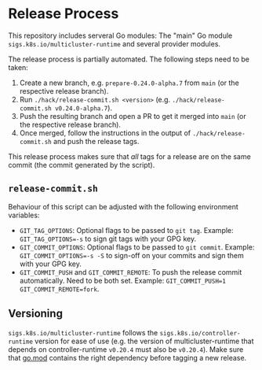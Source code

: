 # Release Process

This repository includes serveral Go modules: The "main" Go module `sigs.k8s.io/multicluster-runtime` and several provider modules.

The release process is partially automated. The following steps need to be taken:

1. Create a new branch, e.g. `prepare-0.24.0-alpha.7` from `main` (or the respective release branch).
2. Run `./hack/release-commit.sh <version>` (e.g. `./hack/release-commit.sh v0.24.0-alpha.7`).
3. Push the resulting branch and open a PR to get it merged into `main` (or the respective release branch).
4. Once merged, follow the instructions in the output of `./hack/release-commit.sh` and push the release tags.

This release process makes sure that _all_ tags for a release are on the same commit (the commit generated by the script).

## `release-commit.sh`

Behaviour of this script can be adjusted with the following environment variables:

- `GIT_TAG_OPTIONS`: Optional flags to be passed to `git tag`. Example: `GIT_TAG_OPTIONS=-s` to sign git tags with your GPG key.
- `GIT_COMMIT_OPTIONS`: Optional flags to be passed to `git commit`. Example: `GIT_COMMIT_OPTIONS=-s -S` to sign-off on your commits and sign them with your GPG key.
- `GIT_COMMIT_PUSH` and `GIT_COMMIT_REMOTE`: To push the release commit automatically. Need to be both set. Example: `GIT_COMMIT_PUSH=1 GIT_COMMIT_REMOTE=fork`.

## Versioning

`sigs.k8s.io/multicluster-runtime` follows the `sigs.k8s.io/controller-runtime` version for ease of use (e.g. the version of multicluster-runtime that depends on controller-runtime `v0.20.4` must also be `v0.20.4`). Make sure that [go.mod](../../go.mod) contains the right dependency before tagging a new release.
